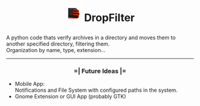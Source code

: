 # <p align="center"><img src="https://github.com/Zvorky/DropFilter/blob/main/DropFilter_icon.svg" width="44" height="44"> DropFilter</p>
A python code thats verify archives in a directory and moves them to another specified directory, filtering them.  
Organization by name, type, extension...

----

### <p align="center">=| Future Ideas |=</p>
- Mobile App:  
Notifications and File System with configured paths in the system.  
- Gnome Extension or GUI App (probably GTK)  
